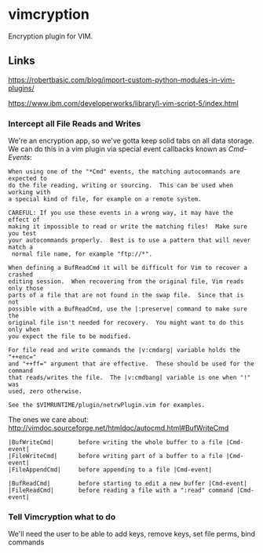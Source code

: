 # vimcryption

Encryption plugin for VIM.

## Links 

https://robertbasic.com/blog/import-custom-python-modules-in-vim-plugins/

https://www.ibm.com/developerworks/library/l-vim-script-5/index.html

### Intercept all File Reads and Writes

We're an encryption app, so we've gotta keep solid tabs on all data storage. We can do this in a vim plugin via special event callbacks known as *Cmd-Events*:

```
When using one of the "*Cmd" events, the matching autocommands are expected to
do the file reading, writing or sourcing.  This can be used when working with
a special kind of file, for example on a remote system.

CAREFUL: If you use these events in a wrong way, it may have the effect of
making it impossible to read or write the matching files!  Make sure you test
your autocommands properly.  Best is to use a pattern that will never match a
 normal file name, for example "ftp://*".

When defining a BufReadCmd it will be difficult for Vim to recover a crashed
editing session.  When recovering from the original file, Vim reads only those
parts of a file that are not found in the swap file.  Since that is not
possible with a BufReadCmd, use the |:preserve| command to make sure the
original file isn't needed for recovery.  You might want to do this only when
you expect the file to be modified.

For file read and write commands the |v:cmdarg| variable holds the "++enc="
and "++ff=" argument that are effective.  These should be used for the command
that reads/writes the file.  The |v:cmdbang| variable is one when "!" was
used, zero otherwise.

See the $VIMRUNTIME/plugin/netrwPlugin.vim for examples.
```

The ones we care about:
http://vimdoc.sourceforge.net/htmldoc/autocmd.html#BufWriteCmd
```
|BufWriteCmd|		before writing the whole buffer to a file |Cmd-event|
|FileWriteCmd|		before writing part of a buffer to a file |Cmd-event|
|FileAppendCmd|		before appending to a file |Cmd-event|

|BufReadCmd|		before starting to edit a new buffer |Cmd-event|
|FileReadCmd|		before reading a file with a ":read" command |Cmd-event|
```

### Tell Vimcryption what to do

We'll need the user to be able to add keys, remove keys, set file perms,  bind commands
